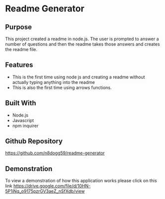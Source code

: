 # Readme Generator

  
  ## Purpose 
  
  This project created a readme in node.js.  The user is prompted to answer a number of questions and then the readme takes those answers and creates the readme file.  
  
  
  ## Features
  * This is the first time using node js and creating a readme without actually typing anything into the readme
  * This is also the first time using arrows functions.
  
  ## Built With
  * Node.js
  * Javascript
  * npm inquirer

  ## Github Repository
  https://github.com/n8dogg59/readme-generator


  ## Demonstration
  To view a demonstration of how this application works please click on this link https://drive.google.com/file/d/10HN-5P1iNq_o9175pzrGV3aeZ_nSfXdb/view

  